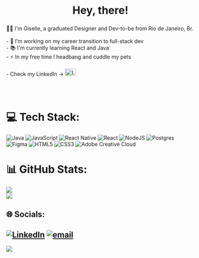 ###

<h1 align="center">Hey, there!</h1>

###

<p align="left">👩‍💻 I'm Giselle, a graduated Designer and Dev-to-be from Rio de Janeiro, Br.<br><br>- 🔭 I’m working on my career transition to full-stack dev <br>- 📚 I'm currently learning React and Java<br>- ⚡ In my free time I headbang and cuddle my pets<br><br>- Check my LinkedIn -> <a href="https://www.linkedin.com/in/giselle-garcia/" target="_blank">
    <img src="https://raw.githubusercontent.com/rahuldkjain/github-profile-readme-generator/master/src/images/icons/Social/linked-in-alt.svg" height="20" width='30' alt="LinkedIn"/></a>  </p>
    
<br><br>

# 💻 Tech Stack:

![Java](https://img.shields.io/badge/java-%23ED8B00.svg?style=for-the-badge&logo=openjdk&logoColor=white) 
![JavaScript](https://img.shields.io/badge/javascript-%23323330.svg?style=for-the-badge&logo=javascript&logoColor=%23F7DF1E) 
![React Native](https://img.shields.io/badge/react_native-%2320232a.svg?style=for-the-badge&logo=react&logoColor=%2361DAFB) 
![React](https://img.shields.io/badge/react-%2320232a.svg?style=for-the-badge&logo=react&logoColor=%2361DAFB) 
![NodeJS](https://img.shields.io/badge/node.js-6DA55F?style=for-the-badge&logo=node.js&logoColor=white) 
![Postgres](https://img.shields.io/badge/postgres-%23316192.svg?style=for-the-badge&logo=postgresql&logoColor=white)
![Figma](https://img.shields.io/badge/figma-%23F24E1E.svg?style=for-the-badge&logo=figma&logoColor=white) 
![HTML5](https://img.shields.io/badge/html5-%23E34F26.svg?style=for-the-badge&logo=html5&logoColor=white) 
![CSS3](https://img.shields.io/badge/css3-%231572B6.svg?style=for-the-badge&logo=css3&logoColor=white) 
![Adobe Creative Cloud](https://img.shields.io/badge/Adobe%20Creative%20Cloud-DA1F26.svg?style=for-the-badge&logo=Adobe%20Creative%20Cloud&logoColor=white) 


# 📊 GitHub Stats:
![](https://nirzak-streak-stats.vercel.app/?user=gisellegarciaz&theme=dark&hide_border=false)<br/>
![](https://github-readme-stats.vercel.app/api/top-langs/?username=gisellegarciaz&theme=dark&hide_border=false&include_all_commits=false&count_private=false&layout=compact)

###
## 🌐 Socials:
[![LinkedIn](https://img.shields.io/badge/LinkedIn-%230077B5.svg?logo=linkedin&logoColor=white)](https://linkedin.com/in/giselle-garcia) [![email](https://img.shields.io/badge/Email-D14836?logo=gmail&logoColor=white)](mailto:gisellegarcia.design@gmail.com) 
---
[![](https://visitcount.itsvg.in/api?id=gisellegarciaz&icon=0&color=0)](https://visitcount.itsvg.in)

<!-- Proudly created with GPRM ( https://gprm.itsvg.in ) -->
